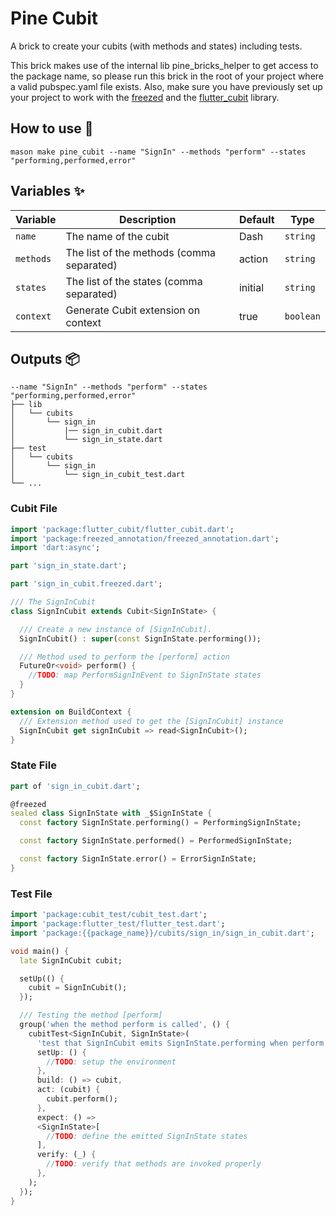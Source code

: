 # Pine Cubit

A brick to create your cubits (with methods and states) including tests.

This brick makes use of the internal lib pine_bricks_helper to get access to the package name, so please run this brick
in the root of your project where a valid pubspec.yaml file exists. Also, make sure you have previously set
up your project to work with the [freezed](https://pub.dev/packages/freezed) and
the [flutter_cubit](https://pub.dev/packages/flutter_cubit) library.

## How to use 🚀

```
mason make pine_cubit --name "SignIn" --methods "perform" --states "performing,performed,error"
```

## Variables ✨

| Variable  | Description                               | Default | Type     |
|-----------|-------------------------------------------|---------|----------|
| `name`    | The name of the cubit                     | Dash    | `string` |
| `methods` | The list of the methods (comma separated) | action  | `string` |
| `states`  | The list of the states (comma separated)  | initial | `string` |
| `context` | Generate Cubit extension on context       | true    | `boolean`   |

## Outputs 📦

```
--name "SignIn" --methods "perform" --states "performing,performed,error"
├── lib
│   └── cubits
│       └── sign_in
│           |── sign_in_cubit.dart
│           └── sign_in_state.dart
├── test
│   └── cubits
│       └── sign_in
│           └── sign_in_cubit_test.dart
└── ...
```

### Cubit File

```dart
import 'package:flutter_cubit/flutter_cubit.dart';
import 'package:freezed_annotation/freezed_annotation.dart';
import 'dart:async';

part 'sign_in_state.dart';

part 'sign_in_cubit.freezed.dart';

/// The SignInCubit
class SignInCubit extends Cubit<SignInState> {

  /// Create a new instance of [SignInCubit].
  SignInCubit() : super(const SignInState.performing());

  /// Method used to perform the [perform] action
  FutureOr<void> perform() {
    //TODO: map PerformSignInEvent to SignInState states
  }
}

extension on BuildContext {
  /// Extension method used to get the [SignInCubit] instance
  SignInCubit get signInCubit => read<SignInCubit>();
}
```

### State File

```dart
part of 'sign_in_cubit.dart';

@freezed
sealed class SignInState with _$SignInState {
  const factory SignInState.performing() = PerformingSignInState;

  const factory SignInState.performed() = PerformedSignInState;

  const factory SignInState.error() = ErrorSignInState;
}

```

### Test File

```dart
import 'package:cubit_test/cubit_test.dart';
import 'package:flutter_test/flutter_test.dart';
import 'package:{{package_name}}/cubits/sign_in/sign_in_cubit.dart';

void main() {
  late SignInCubit cubit;

  setUp(() {
    cubit = SignInCubit();
  });

  /// Testing the method [perform]
  group('when the method perform is called', () {
    cubitTest<SignInCubit, SignInState>(
      'test that SignInCubit emits SignInState.performing when perform is called',
      setUp: () {
        //TODO: setup the environment
      },
      build: () => cubit,
      act: (cubit) {
        cubit.perform();
      },
      expect: () =>
      <SignInState>[
        //TODO: define the emitted SignInState states
      ],
      verify: (_) {
        //TODO: verify that methods are invoked properly
      },
    );
  });
}
```
